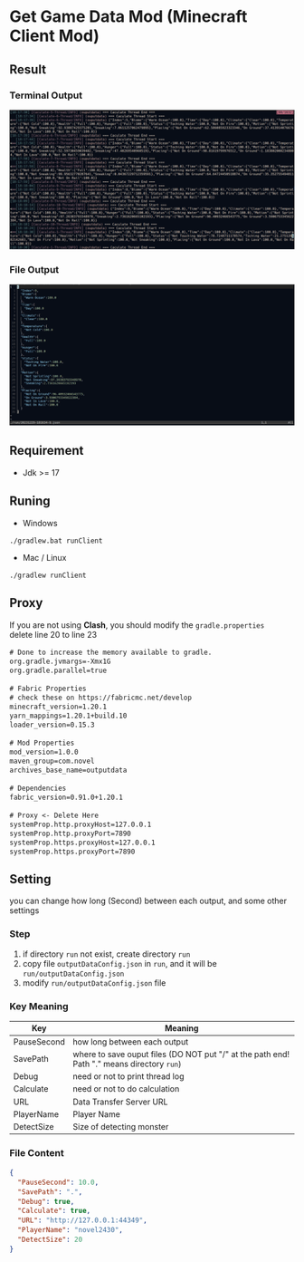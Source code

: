 # Get Game Data Mod (Minecraft Client Mod)
## Result
### Terminal Output
![image](https://github.com/novel2430/MyImage/blob/main/MCMUSIC-001.png?raw=true)
### File Output
![image](https://github.com/novel2430/MyImage/blob/main/MCMUSIC-002.png?raw=true)
## Requirement
- Jdk >= 17
## Runing
- Windows
```
./gradlew.bat runClient
```
- Mac / Linux
```
./gradlew runClient
```
## Proxy
If you are not using **Clash**, you should modify the `gradle.properties`  
delete line 20 to line 23
```
# Done to increase the memory available to gradle.
org.gradle.jvmargs=-Xmx1G
org.gradle.parallel=true

# Fabric Properties
# check these on https://fabricmc.net/develop
minecraft_version=1.20.1
yarn_mappings=1.20.1+build.10
loader_version=0.15.3

# Mod Properties
mod_version=1.0.0
maven_group=com.novel
archives_base_name=outputdata

# Dependencies
fabric_version=0.91.0+1.20.1

# Proxy <- Delete Here
systemProp.http.proxyHost=127.0.0.1
systemProp.http.proxyPort=7890
systemProp.https.proxyHost=127.0.0.1
systemProp.https.proxyPort=7890
```
## Setting
you can change how long (Second) between each output, and some other settings
### Step
1. if directory `run` not exist, create directory `run`
2. copy file `outputDataConfig.json` in `run`, and it will be `run/outputDataConfig.json`
3. modify `run/outputDataConfig.json` file
### Key Meaning
| Key | Meaning |
|---|---|
| PauseSecond | how long between each output |
| SavePath | where to save ouput files (DO NOT put "/" at the path end! Path "." means directory `run`) |
| Debug | need or not to print thread log |
| Calculate | need or not to do calculation |
| URL | Data Transfer Server URL |
| PlayerName | Player Name |
| DetectSize | Size of detecting monster |
### File Content
```json
{
  "PauseSecond": 10.0,
  "SavePath": ".", 
  "Debug": true,
  "Calculate": true,
  "URL": "http://127.0.0.1:44349",
  "PlayerName": "novel2430",
  "DetectSize": 20
}
```
